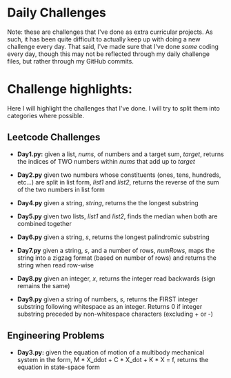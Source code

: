 # Daily Challenges

Note: these are challenges that I've done as extra curricular projects. As such, it has been quite difficult to actually keep up with doing a new challenge every day. That said, I've made sure that I've done *some* coding every day, though this may not be reflected through my daily challenge files, but rather through my GitHub commits.

# Challenge highlights:

Here I will highlight the challenges that I've done. I will try to split them into categories where possible.

## Leetcode Challenges

- **Day1.py:** given a list, *nums*, of numbers and a target sum, *target*, returns the indices of TWO numbers within *nums* that add up to *target*

- **Day2.py** given two numbers whose constituents (ones, tens, hundreds, etc...) are split in list form, *list1* and *list2*, returns the reverse of the sum of the two numbers in list form

- **Day4.py** given a string, *string*, returns the the longest substring

- **Day5.py** given two lists, *list1* and *list2*, finds the median when both are combined together

- **Day6.py** given a string, *s*, returns the longest palindromic substring

- **Day7.py** given a string, *s*, and a number of rows, *numRows*, maps the string into a zigzag format (based on number of rows) and returns the string when read row-wise

- **Day8.py** given an integer, *x*, returns the integer read backwards (sign remains the same)

- **Day9.py** given a string of numbers, *s*, returns the FIRST integer substring following whitespace as an integer. Returns 0 if integer substring preceded by non-whitespace characters (excluding + or -)

## Engineering Problems

- **Day3.py:** given the equation of motion of a multibody mechanical system in the form, M * X_ddot + C * X_dot + K * X = f, returns the equation in state-space form 